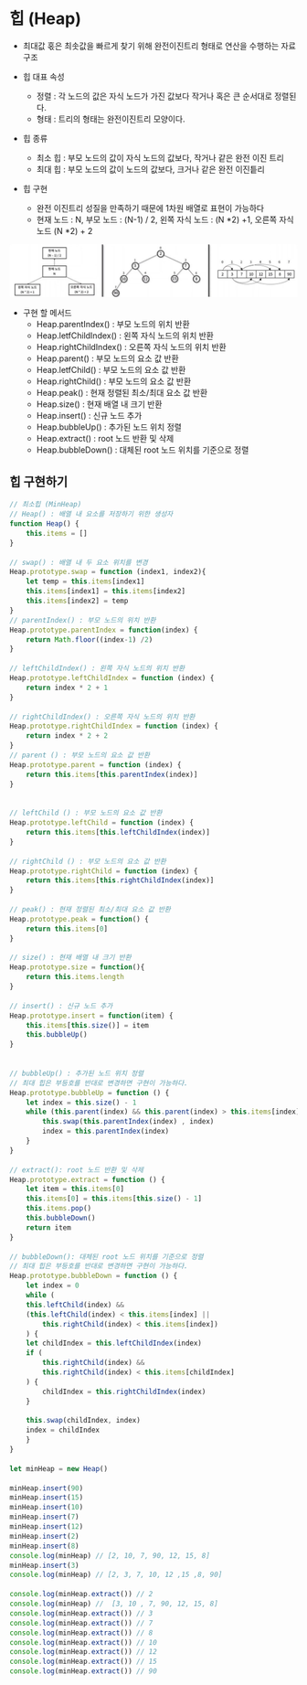 # 힙 (Heap)
- 최대값 혻은 최솟값을 빠르게 찾기 위해 완전이진트리 형태로 연산을 수행하는 자료구조
- 힙 대표 속성
    - 정렬 : 각 노드의 값은 자식 노드가 가진 값보다 작거나 혹은 큰 순서대로 정렬된다.
    - 형태 : 트리의 형태는 완전이진트리 모양이다.
- 힙 종류 
    - 최소 힙 : 부모 노드의 값이 자식 노드의 값보다, 작거나 같은 완전 이진 트리
    - 최대 힙 : 부모 노드의 값이 노드의 값보다, 크거나 같은 완전 이진틑리

- 힙 구현
    - 완전 이진트리 성질을 만족하기 때문에 1차원 배열로 표현이 가능하다
    - 현재 노드 : N, 부모 노드 : (N-1) / 2, 왼쪽 자식 노드 : (N *2) +1, 오른쪽 자식 노드 (N *2) + 2
    
<img src ="../img/heap.jpg">

- 구현 할 메서드
    - Heap.parentIndex() : 부모 노드의 위치 반환
    - Heap.letfChildIndex() : 왼쪽 자식 노드의 위치 반환
    - Heap.rightChildIndex() : 오른쪽 자식 노드의 위치 반환
    - Heap.parent() : 부모 노드의 요소 값 반환
    - Heap.letfChild() : 부모 노드의 요소 값 반환
    - Heap.rightChild() : 부모 노드의 요소 값 반환
    - Heap.peak() : 현재 정렬된 최소/최대 요소 값 반환
    - Heap.size() : 현재 배열 내 크기 반환
    - Heap.insert()  : 신규 노드 추가
    - Heap.bubbleUp() : 추가된 노드 위치 정렬
    - Heap.extract() : root 노드 반환 및 삭제
    - Heap.bubbleDown() : 대체된 root 노드 위치를 기준으로 정렬

## 힙 구현하기 
```javascript
// 최소힙 (MinHeap)
// Heap() : 배열 내 요소를 저장하기 위한 생성자
function Heap() {
    this.items = []
}

// swap() : 배열 내 두 요소 위치를 변경
Heap.prototype.swap = function (index1, index2){
    let temp = this.items[index1]
    this.items[index1] = this.items[index2]
    this.items[index2] = temp
}
// parentIndex() : 부모 노드의 위치 반환
Heap.prototype.parentIndex = function(index) {
    return Math.floor((index-1) /2)
}

// leftChildIndex() : 왼쪽 자식 노드의 위치 반환
Heap.prototype.leftChildIndex = function (index) {
    return index * 2 + 1
}

// rightChildIndex() : 오른쪽 자식 노드의 위치 반환
Heap.prototype.rightChildIndex = function (index) {
    return index * 2 + 2
}
// parent () : 부모 노드의 요소 값 반환
Heap.prototype.parent = function (index) {
    return this.items[this.parentIndex(index)]
}


// leftChild () : 부모 노드의 요소 값 반환
Heap.prototype.leftChild = function (index) {
    return this.items[this.leftChildIndex(index)]
}

// rightChild () : 부모 노드의 요소 값 반환
Heap.prototype.rightChild = function (index) {
    return this.items[this.rightChildIndex(index)]
}

// peak() : 현재 정렬된 최소/최대 요소 값 반환
Heap.prototype.peak = function() {
    return this.items[0]
}

// size() : 현재 배열 내 크기 반환
Heap.prototype.size = function(){
    return this.items.length
}

// insert() : 신규 노드 추가
Heap.prototype.insert = function(item) {
    this.items[this.size()] = item
    this.bubbleUp()
}


// bubbleUp() : 추가된 노드 위치 정렬
// 최대 힙은 부등호를 반대로 변경하면 구현이 가능하다.
Heap.prototype.bubbleUp = function () {
    let index = this.size() - 1
    while (this.parent(index) && this.parent(index) > this.items[index]){
        this.swap(this.parentIndex(index) , index)
        index = this.parentIndex(index)
    }
}

// extract(): root 노드 반환 및 삭제
Heap.prototype.extract = function () {
    let item = this.items[0]
    this.items[0] = this.items[this.size() - 1]
    this.items.pop()
    this.bubbleDown()
    return item
}
  
// bubbleDown(): 대체된 root 노드 위치를 기준으로 정렬
// 최대 힙은 부등호를 반대로 변경하면 구현이 가능하다.
Heap.prototype.bubbleDown = function () {
    let index = 0
    while (
    this.leftChild(index) &&
    (this.leftChild(index) < this.items[index] ||
        this.rightChild(index) < this.items[index])
    ) {
    let childIndex = this.leftChildIndex(index)
    if (
        this.rightChild(index) &&
        this.rightChild(index) < this.items[childIndex]
    ) {
        childIndex = this.rightChildIndex(index)
    }

    this.swap(childIndex, index)
    index = childIndex
    }
}

let minHeap = new Heap()

minHeap.insert(90)
minHeap.insert(15)
minHeap.insert(10)
minHeap.insert(7)
minHeap.insert(12)
minHeap.insert(2)
minHeap.insert(8)
console.log(minHeap) // [2, 10, 7, 90, 12, 15, 8]
minHeap.insert(3)
console.log(minHeap) // [2, 3, 7, 10, 12 ,15 ,8, 90]

console.log(minHeap.extract()) // 2
console.log(minHeap) //  [3, 10 , 7, 90, 12, 15, 8]
console.log(minHeap.extract()) // 3
console.log(minHeap.extract()) // 7
console.log(minHeap.extract()) // 8
console.log(minHeap.extract()) // 10
console.log(minHeap.extract()) // 12
console.log(minHeap.extract()) // 15
console.log(minHeap.extract()) // 90

```